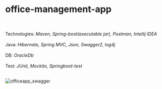 # office-management-app <br></br>

Technologies: _Maven, Spring-boot(executable jar), Postman, Intellij IDEA_ <br></br>
Java: _Hibernate, Spring MVC, Json, Swagger2, log4j_ <br></br>
DB: _OracleDb_ <br></br>
Test: _JUnit, Mockito, Springboot-test_ <br></br>

![officeapp_swagger](https://user-images.githubusercontent.com/30008280/55425890-2ff6da00-558c-11e9-8650-473a7f457c1b.png)
